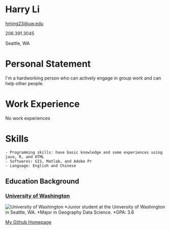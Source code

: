 # Harry Li

hming23@uw.edu

206.391.3045

Seattle, WA

# Personal Statement

I'm a hardworking person who can actively engage in group work and can help other people.

# Work Experience

No work experiences

# Skills 
```
- Programming skills: have basic knowledge and some experiences using java, R, and HTML
- Softwares: GIS, Matlab, and Adobe Pr
- Language: English and Chinese
```
## Education Background
### [University of Washington](http://www.washington.edu/)
![University of Washington](https://s3-us-west-2.amazonaws.com/uw-s3-cdn/wp-content/uploads/sites/57/2020/08/18125914/hp-gallery-red-squareC-16x12.jpg)
*Junior student at the University of Washington in Seattle, WA. 
*Major in Geography Data Science. 
*GPA: 3.6

[My Github Homepage](https://github.com/Harry-Li21/Harry-Li21.github.io)
